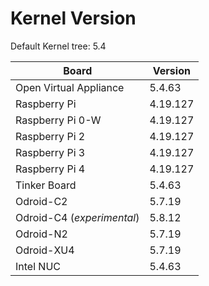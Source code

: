 
# Kernel Version

Default Kernel tree: 5.4

| Board | Version |
|-------|---------|
| Open Virtual Appliance | 5.4.63 |
| Raspberry Pi | 4.19.127 |
| Raspberry Pi 0-W | 4.19.127 |
| Raspberry Pi 2 | 4.19.127 |
| Raspberry Pi 3 | 4.19.127 |
| Raspberry Pi 4 | 4.19.127 |
| Tinker Board | 5.4.63 |
| Odroid-C2 | 5.7.19 |
| Odroid-C4 (_experimental_) | 5.8.12 |
| Odroid-N2 | 5.7.19 |
| Odroid-XU4 | 5.7.19 |
| Intel NUC | 5.4.63 |
